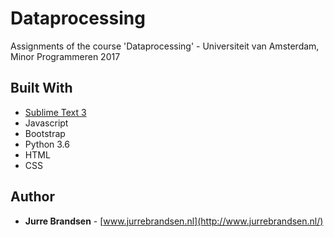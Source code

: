 # Dataprocessing

Assignments of the course 'Dataprocessing' - Universiteit van Amsterdam, Minor Programmeren 2017

## Built With

* [Sublime Text 3](https://www.sublimetext.com/3)
* Javascript
* Bootstrap
* Python 3.6
* HTML
* CSS

## Author

* **Jurre Brandsen** - [www.jurrebrandsen.nl](http://www.jurrebrandsen.nl/)
